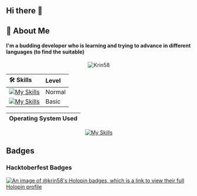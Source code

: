 ## Hi there 👋


## 🚀 About Me
#### I'm a budding developer who is learning and trying to advance in different languages (to find the suitable)

<div  align="center">

<img  src="https://komarev.com/ghpvc/?username=Krin58&label=Profile%20views&color=0e75b6&style=flat" alt="Krin58" />

| 🛠 Skills| Level | 
| :-------- | :------- |
| [![My Skills](https://skillicons.dev/icons?i=py)](https://skillicons.dev)|Normal|
| [![My Skills](https://skillicons.dev/icons?i=c,arduino,mysql,figma)](https://skillicons.dev) |Basic|

| Operating System Used | 
| :-------- |  
[![My Skills](https://skillicons.dev/icons?i=ubuntu,windows,arch)](https://skillicons.dev)

</div>

## Badges

### Hacktoberfest Badges

[![An image of @krin58's Holopin badges, which is a link to view their full Holopin profile](https://holopin.me/krin58)](https://holopin.io/@krin58)
